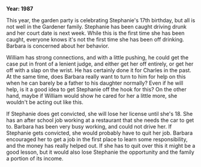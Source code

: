 **Year: 1987**

This year, the garden party is celebrating Stephanie's 17th birthday, but all is not well in the Gardener family. Stephanie has been caught driving drunk and her court date is next week. While this is the first time she has been caught, everyone knows it's not the first time she has been off drinking. Barbara is concerned about her behavior.

William has strong connections, and with a little pushing, he could get the case put in front of a lenient judge, and either get her off entirely, or get her off with a slap on the wrist. He has certainly done it for Charles in the past. At the same time, does Barbara really want to turn to him for help on this when he can barely be a father to his daughter normally? Even if he will help, is it a good idea to get Stephanie off the hook for this? On the other hand, maybe if William would show he cared for her a little more, she wouldn't be acting out like this.

If Stephanie does get convicted, she will lose her license until she's 18. She has an after school job working at a restaurant that she needs the car to get to. Barbara has been very busy working, and could not drive her. If Stephanie gets convicted, she would probably have to quit her job. Barbara encouraged her to get a job in the first place to learn some responsibility, and the money has really helped out. If she has to quit over this it might be a good lesson, but it would also lose Stephanie the opportunity and the family a portion of its income.

